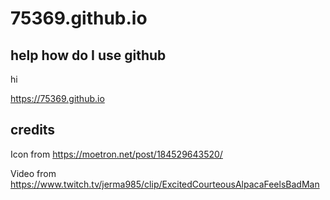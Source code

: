 # 75369.github.io

## help how do I use github

hi

https://75369.github.io

## credits

Icon from https://moetron.net/post/184529643520/

Video from https://www.twitch.tv/jerma985/clip/ExcitedCourteousAlpacaFeelsBadMan
